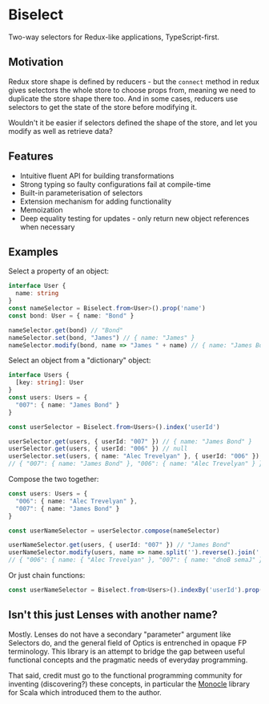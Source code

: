 # Biselect

Two-way selectors for Redux-like applications, TypeScript-first.

## Motivation

Redux store shape is defined by reducers - but the `connect` method in redux gives selectors the whole store to choose props from, meaning we need to duplicate the store shape there too. And in some cases, reducers use selectors to get the state of the store before modifying it.

Wouldn't it be easier if selectors defined the shape of the store, and let you modify as well as retrieve data?

## Features

* Intuitive fluent API for building transformations
* Strong typing so faulty configurations fail at compile-time
* Built-in parameterisation of selectors
* Extension mechanism for adding functionality
* Memoization
* Deep equality testing for updates - only return new object references when necessary

## Examples

Select a property of an object:
```typescript
interface User {
  name: string
}
const nameSelector = Biselect.from<User>().prop('name')
const bond: User = { name: "Bond" }

nameSelector.get(bond) // "Bond"
nameSelector.set(bond, "James") // { name: "James" }
nameSelector.modify(bond, name => "James " + name) // { name: "James Bond" }
```

Select an object from a "dictionary" object:
```typescript
interface Users {
  [key: string]: User
}
const users: Users = {
  "007": { name: "James Bond" }
}

const userSelector = Biselect.from<Users>().index('userId')

userSelector.get(users, { userId: "007" }) // { name: "James Bond" }
userSelector.get(users, { userId: "006" }) // null
userSelector.set(users, { name: "Alec Trevelyan" }, { userId: "006" })
// { "007": { name: "James Bond" }, "006": { name: "Alec Trevelyan" } }
```

Compose the two together:
```typescript
const users: Users = {
  "006": { name: "Alec Trevelyan" },
  "007": { name: "James Bond" }
}

const userNameSelector = userSelector.compose(nameSelector)

userNameSelector.get(users, { userId: "007" }) // "James Bond"
userNameSelector.modify(users, name => name.split('').reverse().join(''), { userId: "007" })
// { "006": { name: { "Alec Trevelyan" }, "007": { name: "dnoB semaJ" }}
```

Or just chain functions:

```typescript
const userNameSelector = Biselect.from<Users>().indexBy('userId').prop('name')
```

## Isn't this just Lenses with another name?

Mostly. Lenses do not have a secondary "parameter" argument like Selectors do, and the general field of Optics is entrenched in opaque FP terminology. This library is an attempt to bridge the gap between useful functional concepts and the pragmatic needs of everyday programming.

That said, credit must go to the functional programming community for inventing (discovering?) these concepts, in particular the [Monocle](https://github.com/julien-truffaut/Monocle) library for Scala which introduced them to the author.
